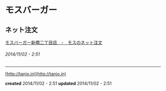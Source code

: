# モスバーガー


## ネット注文

<a href="https://netorder.mos.co.jp/pc/shop_detail/02271">モスバーガー新橋二丁目店 - モスのネット注文</a>


###### *2014/11/02 - 2:51*

---

[http://tanjo.in](http://tanjo.in)

**created** 2014/11/02 - 2:51
**updated** 2014/11/02 - 2:51
